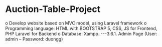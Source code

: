 # Auction-Table-Project
o	Develop website based on MVC model, using Laravel framework
o	Programming language: HTML with BOOTSTRAP 5, CSS, JS for Frontend, PHP Laravel for Backend 
o	Database: Xampp. 
---3.6.1.	Admin Page (User: admin – Password: duongg)
